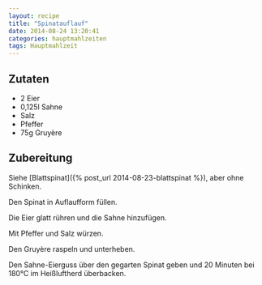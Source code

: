 ```yaml
---
layout: recipe
title: "Spinatauflauf"
date: 2014-08-24 13:20:41
categories: hauptmahlzeiten
tags: Hauptmahlzeit 
---
```


## Zutaten

* 2 Eier
* 0,125l Sahne
* Salz
* Pfeffer
* 75g Gruyère

## Zubereitung

Siehe [Blattspinat]({% post_url 2014-08-23-blattspinat %}), aber ohne Schinken.

Den Spinat in Auflaufform füllen.

Die Eier glatt rühren und die Sahne hinzufügen.

Mit Pfeffer und Salz würzen.

Den Gruyère raspeln und unterheben.

Den Sahne-Eierguss über den gegarten Spinat geben und 20 Minuten bei 180°C im Heißluftherd überbacken.
